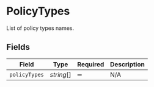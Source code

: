 # PolicyTypes

List of policy types names.


## Fields

| Field              | Type               | Required           | Description        |
| ------------------ | ------------------ | ------------------ | ------------------ |
| `policyTypes`      | *string*[]         | :heavy_minus_sign: | N/A                |